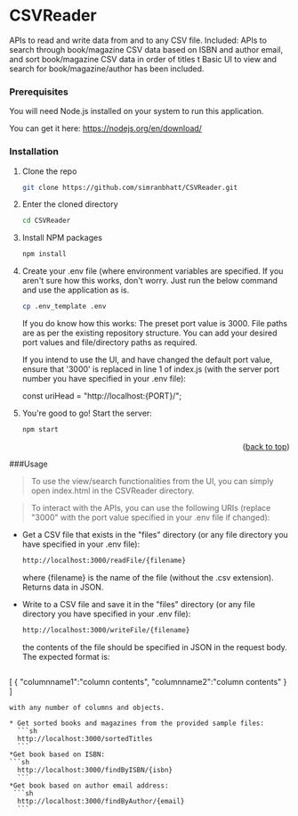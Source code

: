 # CSVReader
APIs to read and write data from and to any CSV file.
Included: APIs to search through book/magazine CSV data based on ISBN and author email, and sort book/magazine CSV data in order of titles t
Basic UI to view and search for book/magazine/author has been included.

### Prerequisites

You will need Node.js installed on your system to run this application.

You can get it here:
https://nodejs.org/en/download/


### Installation

1. Clone the repo
   ```sh
   git clone https://github.com/simranbhatt/CSVReader.git
   ```
3. Enter the cloned directory
   ```sh
   cd CSVReader
   ```
4. Install NPM packages
   ```sh
   npm install

5. Create your .env file (where environment variables are specified. If you aren't sure how this works, don't worry.
   Just run the below command and use the application as is.
   ```sh
   cp .env_template .env
   ```
   If you do know how this works: The preset port value is 3000. File paths are as per the existing repository structure.
   You can add your desired port values and file/directory paths as required. 
    
   If you intend to use the UI, and have changed the default port value, ensure that '3000' is replaced in line 1 of index.js (with the server port number you have specified in your .env file):
   
   const uriHead = "http://localhost:{PORT}/";
   
7. You're good to go!
   Start the server:
   ```sh
   npm start
   ```
   
<p align="right">(<a href="#readme-top">back to top</a>)</p>

###Usage

> To use the view/search functionalities from the UI, you can simply open index.html in the CSVReader directory.

> To interact with the APIs, you can use the following URIs (replace "3000" with the port value specified in your .env file if changed):

  * Get a CSV file that exists in the "files" directory (or any file directory you have specified in your .env file):
     ```sh
     http://localhost:3000/readFile/{filename}
     ```
    where {filename} is the name of the file (without the .csv extension).
    Returns data in JSON.
 

  * Write to a CSV file and save it in the "files" directory  (or any file directory you have specified in your .env file):
     ```sh
    http://localhost:3000/writeFile/{filename}
    ```
    the contents of the file should be specified in JSON in the request body. The expected format is: 
    ```sh
   [
   {
    "columnname1":"column contents", 
    "columnname2":"column contents"
    }  
  ]  
  ```
  with any number of columns and objects.
  
  * Get sorted books and magazines from the provided sample files:
    ```sh
    http://localhost:3000/sortedTitles
    ```
  *Get book based on ISBN:
  ```sh
    http://localhost:3000/findByISBN/{isbn}
    ```
  *Get book based on author email address:
   ```sh
    http://localhost:3000/findByAuthor/{email}
    ```



